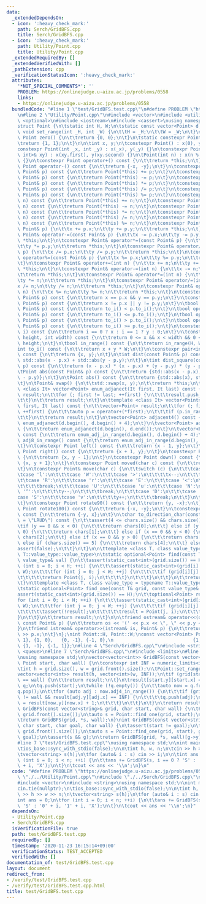 ```yaml
---
data:
  _extendedDependsOn:
  - icon: ':heavy_check_mark:'
    path: Serch/GridBFS.cpp
    title: Serch/GridBFS.cpp
  - icon: ':heavy_check_mark:'
    path: Utility/Point.cpp
    title: Utility/Point.cpp
  _extendedRequiredBy: []
  _extendedVerifiedWith: []
  _pathExtension: cpp
  _verificationStatusIcon: ':heavy_check_mark:'
  attributes:
    '*NOT_SPECIAL_COMMENTS*': ''
    PROBLEM: https://onlinejudge.u-aizu.ac.jp/problems/0558
    links:
    - https://onlinejudge.u-aizu.ac.jp/problems/0558
  bundledCode: "#line 1 \"test/GridBFS.test.cpp\"\n#define PROBLEM \"https://onlinejudge.u-aizu.ac.jp/problems/0558\"\
    \n#line 2 \"Utility/Point.cpp\"\n#include <vector>\n#include <utility>\n#include\
    \ <optional>\n#include <iostream>\n#include <cassert>\nusing namespace std;\n\n\
    struct Point {\n\tstatic int H, W;\n\tstatic const vector<Point> d;\n\tstatic\
    \ void set_range(int _H, int _W) {\n\t\tH = _H;\n\t\tW = _W;\n\t}\n\tstatic constexpr\
    \ Point zero() {\n\t\treturn {0, 0};\n\t}\n\tstatic constexpr Point one() {\n\t\
    \treturn {1, 1};\n\t}\n\n\tint x, y;\n\tconstexpr Point() : x(0), y(0) {}\n\t\
    constexpr Point(int _x, int _y) : x(_x), y(_y) {}\n\tconstexpr Point(const pair<int,\
    \ int>& xy) : x(xy.first), y(xy.second) {}\n\tPoint(int n) : x(n % W), y(n / W)\
    \ {}\n\tconstexpr Point operator+() const {\n\t\treturn *this;\n\t}\n\tconstexpr\
    \ Point operator-() const {\n\t\treturn {-x, -y};\n\t}\n\tconstexpr Point operator+(const\
    \ Point& p) const {\n\t\treturn Point(*this) += p;\n\t}\n\tconstexpr Point operator-(const\
    \ Point& p) const {\n\t\treturn Point(*this) -= p;\n\t}\n\tconstexpr Point operator*(const\
    \ Point& p) const {\n\t\treturn Point(*this) *= p;\n\t}\n\tconstexpr Point operator/(const\
    \ Point& p) const {\n\t\treturn Point(*this) /= p;\n\t}\n\tconstexpr Point operator%(const\
    \ Point& p) const {\n\t\treturn Point(*this) %= p;\n\t}\n\tconstexpr Point operator+(int\
    \ n) const {\n\t\treturn Point(*this) += n;\n\t}\n\tconstexpr Point operator-(int\
    \ n) const {\n\t\treturn Point(*this) -= n;\n\t}\n\tconstexpr Point operator*(int\
    \ n) const {\n\t\treturn Point(*this) *= n;\n\t}\n\tconstexpr Point operator/(int\
    \ n) const {\n\t\treturn Point(*this) /= n;\n\t}\n\tconstexpr Point operator%(int\
    \ n) const {\n\t\treturn Point(*this) %= n;\n\t}\n\tconstexpr Point& operator+=(const\
    \ Point& p) {\n\t\tx += p.x;\n\t\ty += p.y;\n\t\treturn *this;\n\t}\n\tconstexpr\
    \ Point& operator-=(const Point& p) {\n\t\tx -= p.x;\n\t\ty -= p.y;\n\t\treturn\
    \ *this;\n\t}\n\tconstexpr Point& operator*=(const Point& p) {\n\t\tx *= p.x;\n\
    \t\ty *= p.y;\n\t\treturn *this;\n\t}\n\tconstexpr Point& operator/=(const Point&\
    \ p) {\n\t\tx /= p.x;\n\t\ty /= p.y;\n\t\treturn *this;\n\t}\n\tconstexpr Point&\
    \ operator%=(const Point& p) {\n\t\tx %= p.x;\n\t\ty %= p.y;\n\t\treturn *this;\n\
    \t}\n\tconstexpr Point& operator+=(int n) {\n\t\tx += n;\n\t\ty += n;\n\t\treturn\
    \ *this;\n\t}\n\tconstexpr Point& operator-=(int n) {\n\t\tx -= n;\n\t\ty -= n;\n\
    \t\treturn *this;\n\t}\n\tconstexpr Point& operator*=(int n) {\n\t\tx *= n;\n\t\
    \ty *= n;\n\t\treturn *this;\n\t}\n\tconstexpr Point& operator/=(int n) {\n\t\t\
    x /= n;\n\t\ty /= n;\n\t\treturn *this;\n\t}\n\tconstexpr Point& operator%=(int\
    \ n) {\n\t\tx %= n;\n\t\ty %= n;\n\t\treturn *this;\n\t}\n\tconstexpr bool operator==(const\
    \ Point& p) const {\n\t\treturn x == p.x && y == p.y;\n\t}\n\tconstexpr bool operator!=(const\
    \ Point& p) const {\n\t\treturn x != p.x || y != p.y;\n\t}\n\tbool operator<(const\
    \ Point& p) const {\n\t\treturn to_i() < p.to_i();\n\t}\n\tbool operator<=(const\
    \ Point& p) const {\n\t\treturn to_i() <= p.to_i();\n\t}\n\tbool operator>(const\
    \ Point& p) const {\n\t\treturn to_i() > p.to_i();\n\t}\n\tbool operator>=(const\
    \ Point& p) const {\n\t\treturn to_i() >= p.to_i();\n\t}\n\tconstexpr int operator[](int\
    \ i) const {\n\t\treturn i == 0 ? x : i == 1 ? y : 0;\n\t}\n\tconstexpr bool in_range(int\
    \ height, int width) const {\n\t\treturn 0 <= x && x < width && 0 <= y && y <\
    \ height;\n\t}\n\tbool in_range() const {\n\t\treturn in_range(H, W);\n\t}\n\t\
    int to_i() const {\n\t\treturn x + y * W;\n\t}\n\tconstexpr pair<int, int> to_pair()\
    \ const {\n\t\treturn {x, y};\n\t}\n\tint dist(const Point& p) const {\n\t\treturn\
    \ std::abs(x - p.x) + std::abs(y - p.y);\n\t}\n\tint dist_square(const Point&\
    \ p) const {\n\t\treturn (x - p.x) * (x - p.x) + (y - p.y) * (y - p.y);\n\t}\n\
    \tPoint abs(const Point& p) const {\n\t\treturn {std::abs(x - p.x), std::abs(y\
    \ - p.y)};\n\t}\n\tPoint abs() const {\n\t\treturn {std::abs(x), std::abs(y)};\n\
    \t}\n\tPoint& swap() {\n\t\tstd::swap(x, y);\n\t\treturn *this;\n\t}\n\n\ttemplate\
    \ <class It> vector<Point> enum_adjanect(It first, It last) const {\n\t\tvector<Point>\
    \ result;\n\t\tfor (; first != last; ++first) {\n\t\t\tresult.push_back(operator+(*first));\n\
    \t\t}\n\t\treturn result;\n\t}\n\ttemplate <class It> vector<Point> enum_adj_in_range(It\
    \ first, It last) const {\n\t\tvector<Point> result;\n\t\tfor (; first != last;\
    \ ++first) {\n\t\t\tauto p = operator+(*first);\n\t\t\tif (p.in_range()) result.push_back(p);\n\
    \t\t}\n\t\treturn result;\n\t}\n\tvector<Point> adjacent4() const {\n\t\treturn\
    \ enum_adjanect(d.begin(), d.begin() + 4);\n\t}\n\tvector<Point> adjacent8() const\
    \ {\n\t\treturn enum_adjanect(d.begin(), d.end());\n\t}\n\tvector<Point> adj4_in_range()\
    \ const {\n\t\treturn enum_adj_in_range(d.begin(), d.begin() + 4);\n\t}\n\tvector<Point>\
    \ adj8_in_range() const {\n\t\treturn enum_adj_in_range(d.begin(), d.end());\n\
    \t}\n\tconstexpr Point left() const {\n\t\treturn {x - 1, y};\n\t}\n\tconstexpr\
    \ Point right() const {\n\t\treturn {x + 1, y};\n\t}\n\tconstexpr Point up() const\
    \ {\n\t\treturn {x, y - 1};\n\t}\n\tconstexpr Point down() const {\n\t\treturn\
    \ {x, y + 1};\n\t}\n\tconstexpr Point moved(char c) const {\n\t\treturn Point(*this).move(c);\n\
    \t}\n\tconstexpr Point& move(char c) {\n\t\tswitch (c) {\n\t\t\tcase 'L':\n\t\t\
    \tcase 'l':\n\t\t\tcase 'W':\n\t\t\tcase '>':\n\t\t\t\tx--;\n\t\t\t\tbreak;\n\t\
    \t\tcase 'R':\n\t\t\tcase 'r':\n\t\t\tcase 'E':\n\t\t\tcase '<':\n\t\t\t\tx++;\n\
    \t\t\t\tbreak;\n\t\t\tcase 'U':\n\t\t\tcase 'u':\n\t\t\tcase 'N':\n\t\t\tcase\
    \ '^':\n\t\t\t\ty--;\n\t\t\t\tbreak;\n\t\t\tcase 'D':\n\t\t\tcase 'd':\n\t\t\t\
    case 'S':\n\t\t\tcase 'v':\n\t\t\t\ty++;\n\t\t\t\tbreak;\n\t\t}\n\t\treturn *this;\n\
    \t}\n\tconstexpr Point rotate90() const {\n\t\treturn {y, -x};\n\t}\n\tconstexpr\
    \ Point rotate180() const {\n\t\treturn {-x, -y};\n\t}\n\tconstexpr Point rotate270()\
    \ const {\n\t\treturn {-y, x};\n\t}\n\tchar to_direction_char(const string chars\
    \ = \"LRUD\") const {\n\t\tassert(4 <= chars.size() && chars.size() <= 5);\n\t\
    \tif (y == 0 && x < 0) {\n\t\t\treturn chars[0];\n\t\t} else if (y == 0 && x >\
    \ 0) {\n\t\t\treturn chars[1];\n\t\t} else if (x == 0 && y < 0) {\n\t\t\treturn\
    \ chars[2];\n\t\t} else if (x == 0 && y > 0) {\n\t\t\treturn chars[3];\n\t\t}\
    \ else if (chars.size() == 5) {\n\t\t\treturn chars[4];\n\t\t} else {\n\t\t\t\
    assert(false);\n\t\t}\n\t}\n\n\ttemplate <class T, class value_type = typename\
    \ T::value_type::value_type>\n\tstatic optional<Point> find(const T& grid, const\
    \ value_type& val) {\n\t\tassert(static_cast<int>(grid.size()) == H);\n\t\tfor\
    \ (int i = 0; i < H; ++i) {\n\t\t\tassert(static_cast<int>(grid[i].size()) ==\
    \ W);\n\t\t\tfor (int j = 0; j < W; ++j) {\n\t\t\t\tif (grid[i][j] == val) {\n\
    \t\t\t\t\treturn Point(j, i);\n\t\t\t\t}\n\t\t\t}\n\t\t}\n\t\treturn nullopt;\n\
    \t}\n\ttemplate <class T, class value_type = typename T::value_type::value_type>\n\
    \tstatic optional<Point> find_one(const T& grid, const value_type& val) {\n\t\t\
    assert(static_cast<int>(grid.size()) == H);\n\t\toptional<Point> result;\n\t\t\
    for (int i = 0; i < H; ++i) {\n\t\t\tassert(static_cast<int>(grid[i].size()) ==\
    \ W);\n\t\t\tfor (int j = 0; j < W; ++j) {\n\t\t\t\tif (grid[i][j] == val) {\n\
    \t\t\t\t\tassert(!result);\n\t\t\t\t\tresult = Point(j, i);\n\t\t\t\t}\n\t\t\t\
    }\n\t\t}\n\t\treturn result;\n\t}\n\n\tfriend ostream& operator<<(ostream& os,\
    \ const Point& p) {\n\t\treturn os << '(' << p.x << \", \" << p.y << ')';\n\t\
    }\n\tfriend istream& operator>>(istream& is, Point& p) {\n\t\treturn is >> p.y\
    \ >> p.x;\n\t}\n};\nint Point::H, Point::W;\nconst vector<Point> Point::d{{0,\
    \ 1}, {1, 0},   {0, -1}, {-1, 0},\n                             {1, 1}, {-1, -1},\
    \ {1, -1}, {-1, 1}};\n#line 4 \"Serch/GridBFS.cpp\"\n#include <string>\n#include\
    \ <queue>\n#line 7 \"Serch/GridBFS.cpp\"\n#include <limits>\n#line 9 \"Serch/GridBFS.cpp\"\
    \nusing namespace std;\n\nvector<vector<int>> GridBFS(const vector<string>& grid,\
    \ Point start, char wall) {\n\tconstexpr int INF = numeric_limits<int>::max();\n\
    \tint h = grid.size(), w = grid.front().size();\n\tPoint::set_range(h, w);\n\t\
    vector<vector<int>> result(h, vector<int>(w, INF));\n\tif (grid[start.y][start.x]\
    \ == wall) {\n\t\treturn result;\n\t}\n\tresult[start.y][start.x] = 0;\n\tqueue<Point>\
    \ q;\n\tq.push(start);\n\twhile (!q.empty()) {\n\t\tauto now = q.front();\n\t\t\
    q.pop();\n\t\tfor (auto adj : now.adj4_in_range()) {\n\t\t\tif (grid[adj.y][adj.x]\
    \ != wall && result[adj.y][adj.x] == INF) {\n\t\t\t\tq.push(adj);\n\t\t\t\tresult[adj.y][adj.x]\
    \ = result[now.y][now.x] + 1;\n\t\t\t}\n\t\t}\n\t}\n\treturn result;\n}\nvector<vector<int>>\
    \ GridBFS(const vector<string>& grid, char start, char wall) {\n\tPoint::set_range(grid.size(),\
    \ grid.front().size());\n\tauto s = Point::find_one(grid, start);\n\tassert(s);\n\
    \treturn GridBFS(grid, *s, wall);\n}\nint GridBFS(const vector<string>& grid,\
    \ char start, char goal, char wall) {\n\tassert(start != goal);\n\tPoint::set_range(grid.size(),\
    \ grid.front().size());\n\tauto s = Point::find_one(grid, start), g = Point::find_one(grid,\
    \ goal);\n\tassert(s && g);\n\treturn GridBFS(grid, *s, wall)[g->y][g->x];\n}\n\
    #line 7 \"test/GridBFS.test.cpp\"\nusing namespace std;\n\nint main() {\n\tcin.tie(nullptr);\n\
    \tios_base::sync_with_stdio(false);\n\n\tint h, w, n;\n\tcin >> h >> w >> n;\n\
    \tvector<string> s(h);\n\tfor (auto& i : s) cin >> i;\n\n\tint ans = 0;\n\tfor\
    \ (int i = 0; i < n; ++i) {\n\t\tans += GridBFS(s, i == 0 ? 'S' : '0' + i, '1'\
    \ + i, 'X');\n\t}\n\tcout << ans << '\\n';\n}\n"
  code: "#define PROBLEM \"https://onlinejudge.u-aizu.ac.jp/problems/0558\"\n#include\
    \ \"./../Utility/Point.cpp\"\n#include \"./../Serch/GridBFS.cpp\"\n#include <iostream>\n\
    #include <vector>\n#include <string>\nusing namespace std;\n\nint main() {\n\t\
    cin.tie(nullptr);\n\tios_base::sync_with_stdio(false);\n\n\tint h, w, n;\n\tcin\
    \ >> h >> w >> n;\n\tvector<string> s(h);\n\tfor (auto& i : s) cin >> i;\n\n\t\
    int ans = 0;\n\tfor (int i = 0; i < n; ++i) {\n\t\tans += GridBFS(s, i == 0 ?\
    \ 'S' : '0' + i, '1' + i, 'X');\n\t}\n\tcout << ans << '\\n';\n}"
  dependsOn:
  - Utility/Point.cpp
  - Serch/GridBFS.cpp
  isVerificationFile: true
  path: test/GridBFS.test.cpp
  requiredBy: []
  timestamp: '2020-11-23 16:15:14+09:00'
  verificationStatus: TEST_ACCEPTED
  verifiedWith: []
documentation_of: test/GridBFS.test.cpp
layout: document
redirect_from:
- /verify/test/GridBFS.test.cpp
- /verify/test/GridBFS.test.cpp.html
title: test/GridBFS.test.cpp
---
```

